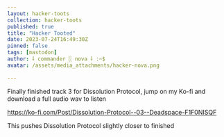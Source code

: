 ```yaml
---
layout: hacker-toots
collection: hacker-toots
published: true
title: "Hacker Tooted"
date: 2023-07-24T16:49:30Z
pinned: false
tags: [mastodon]
author: ⸸ commander ░ nova ⸸ :~$
avatar: /assets/media_attachments/hacker-nova.png

---
```


<p>Finally finished track 3 for Dissolution Protocol, jump on my Ko-fi and download a full audio wav to listen</p><p><a href="https://ko-fi.com/Post/Dissolution-Protocol--03--Deadspace-F1F0NISQF" target="_blank" rel="nofollow noopener noreferrer" translate="no"><span class="invisible">https://</span><span class="ellipsis">ko-fi.com/Post/Dissolution-Pro</span><span class="invisible">tocol--03--Deadspace-F1F0NISQF</span></a></p><p>This pushes Dissolution Protocol slightly closer to finished</p>


